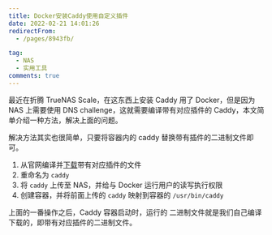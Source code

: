 ```yaml
---
title: Docker安装Caddy使用自定义插件
date: 2022-02-21 14:01:26
redirectFrom:
  - /pages/8943fb/

tag:
  - NAS
  - 实用工具
comments: true
---
```


最近在折腾 TrueNAS Scale，在这东西上安装 Caddy 用了 Docker，但是因为 NAS 上需要使用 DNS challenge，这就需要编译带有对应插件的 Caddy，本文简单介绍一种方法，解决上面的问题。

<!-- more -->

解决方法其实也很简单，只要将容器内的 caddy 替换带有插件的二进制文件即可。

1. 从官网编译并[下载](https://caddyserver.com/download)带有对应插件的文件
2. 重命名为 `caddy`
3. 将 `caddy` 上传至 NAS，并给与 Docker 运行用户的读写执行权限
4. 创建容器，并将前面上传的 `caddy` 映射到容器的 `/usr/bin/caddy`

上面的一番操作之后，Caddy 容器启动时，运行的 二进制文件就是我们自己编译下载的，即带有对应插件的二进制文件。
